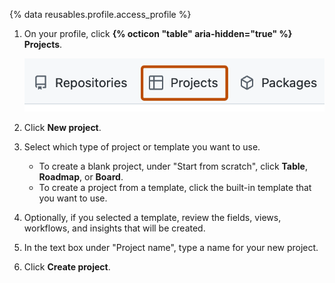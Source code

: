 {% data reusables.profile.access_profile %}
1. On your profile, click **{% octicon "table" aria-hidden="true" %} Projects**.

   ![Screenshot showing profile tabs. The 'Projects' tab is highlighted with an orange outline.](/assets/images/help/projects-v2/tab-projects.png)

1. Click **New project**.
1. Select which type of project or template you want to use.
   * To create a blank project, under "Start from scratch", click **Table**, **Roadmap**, or **Board**.
   * To create a project from a template, click the built-in template that you want to use.
1. Optionally, if you selected a template, review the fields, views, workflows, and insights that will be created.
1. In the text box under "Project name", type a name for your new project.
1. Click **Create project**.
